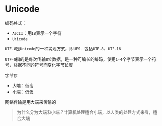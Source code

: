 <!--
 * @Author: LiuHao
 * @Date: 2024-05-02 20:10:57
 * @Description: 
-->
# Unicode

编码格式：
- `ASCII`：用`1B`表示一个字符
- `Unicode`

`UTF-8`是`Unicode`的一种实现方式，即`UFS`，包括`UTF-8`、`UTF-16`

`UTF-8`指的是每次传输`8`位数据，是一种可编长的编码，使用`1-4`个字节表示一个符号，根据不同的符号而变化字节长度

字节序
- 大端：低高
- 小端：低低

网络传输是用大端来传输的

> 为什么分为大端和小端？计算机处理适合小端，以人类的处理方式来看，适合大端